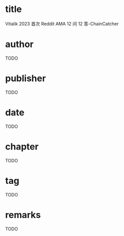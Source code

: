 # title
Vitalik 2023 首次 Reddit AMA 12 问 12 答-ChainCatcher

# author
TODO

# publisher
TODO

# date
TODO

# chapter
TODO

# tag
TODO

# remarks
TODO
